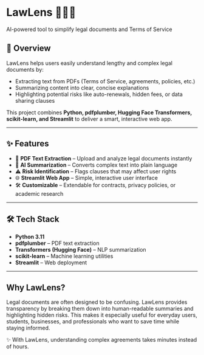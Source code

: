 # LawLens 🕵️‍♂️📜  
AI-powered tool to simplify legal documents and Terms of Service  

## 🚀 Overview  
LawLens helps users easily understand lengthy and complex legal documents by:  
- Extracting text from PDFs (Terms of Service, agreements, policies, etc.)  
- Summarizing content into clear, concise explanations  
- Highlighting potential risks like auto-renewals, hidden fees, or data sharing clauses  

This project combines **Python, pdfplumber, Hugging Face Transformers, scikit-learn, and Streamlit** to deliver a smart, interactive web app.  

---

## ✨ Features  
- 📑 **PDF Text Extraction** – Upload and analyze legal documents instantly  
- 🤖 **AI Summarization** – Converts complex text into plain language  
- ⚠️ **Risk Identification** – Flags clauses that may affect user rights  
- 🌐 **Streamlit Web App** – Simple, interactive user interface  
- 🛠️ **Customizable** – Extendable for contracts, privacy policies, or academic research  

---

## 🛠️ Tech Stack  
- **Python 3.11**  
- **pdfplumber** – PDF text extraction  
- **Transformers (Hugging Face)** – NLP summarization  
- **scikit-learn** – Machine learning utilities  
- **Streamlit** – Web deployment  

---

## Why LawLens?

Legal documents are often designed to be confusing. LawLens provides transparency by breaking them down into human-readable summaries and highlighting hidden risks. This makes it especially useful for everyday users, students, businesses, and professionals who want to save time while staying informed.

✨ With LawLens, understanding complex agreements takes minutes instead of hours.
